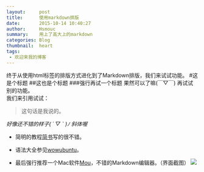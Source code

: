```yaml
---
layout:     post
title:      使用markdown排版
date:       2015-10-14 10:40:27
author:     Hsmouc
summary:    用上了高大上的markdown
categories: Blog
thumbnail:  heart
tags:
 - 欢迎来我的博客
---
```

终于从使用html标签的排版方式进化到了Markdown排版，我们来试试功能。
#这是个标题
##这也是个标题
###强行再试一个标题
果然可以了嘛(￣▽￣)  再试试别的功能。  
我们来引用试试：
>这句话是我说的。   

*好像还不错的样子( ´ ▽ ` )ﾉ 斜体喔*

- 简明的教程[简书](http://www.jianshu.com/p/q81RER)写的很不错。  

- 语法大全参见[wowubuntu](http://wowubuntu.com/markdown/)。  

- 最后强行推荐一个Mac软件[Mou](http://mouapp.com)，不错的Markdown编辑器。（界面截图）
![](http://ww1.sinaimg.cn/mw690/005WMcFzjw1ex12b8u4cej30p00h0gos.jpg)



